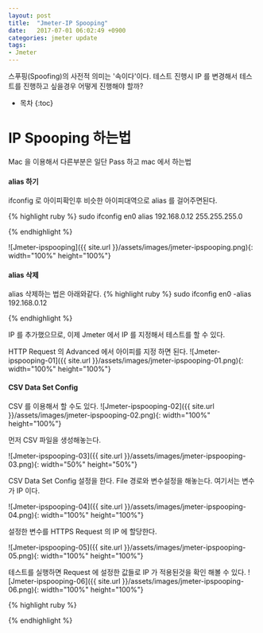 ```yaml
---
layout: post
title:  "Jmeter-IP Spooping"
date:   2017-07-01 06:02:49 +0900
categories: jmeter update
tags:
- Jmeter
---
```

스푸핑(Spoofing)의 사전적 의미는 '속이다'이다. 테스트 진행시 IP 를 변경해서 테스트를 진행하고 싶을경우 어떻게 진행해야 할까?

* 목차
{:toc}

# IP Spooping 하는법
Mac 을 이용해서 다른부분은 일단 Pass 하고 mac 에서 하는법

#### alias 하기
ifconfig 로 아이피확인후 비슷한 아이피대역으로 alias 를 걸어주면된다.

{% highlight ruby %}
sudo ifconfig en0 alias 192.168.0.12 255.255.255.0

{% endhighlight %}


![Jmeter-ipspooping]({{ site.url }}/assets/images/jmeter-ipspooping.png){: width="100%" height="100%"}

#### alias 삭제
alias 삭제하는 법은 아래와같다.
{% highlight ruby %}
sudo ifconfig en0 -alias 192.168.0.12

{% endhighlight %}

IP 를 추가했으므로, 이제 Jmeter 에서 IP 를 지정해서 테스트를 할 수 있다.

HTTP Request 의 Advanced 에서 아이피를 지정 하면 된다.
![Jmeter-ipspooping-01]({{ site.url }}/assets/images/jmeter-ipspooping-01.png){: width="100%" height="100%"}

#### CSV Data Set Config
CSV 를 이용해서 할 수도 있다.
![Jmeter-ipspooping-02]({{ site.url }}/assets/images/jmeter-ipspooping-02.png){: width="100%" height="100%"}

먼저 CSV 파일을 생성해놓는다.

![Jmeter-ipspooping-03]({{ site.url }}/assets/images/jmeter-ipspooping-03.png){: width="50%" height="50%"}

CSV Data Set Config 설정을 한다. 
File 경로와 변수설정을 해놓는다. 여기서는 변수가 IP 이다.

![Jmeter-ipspooping-04]({{ site.url }}/assets/images/jmeter-ipspooping-04.png){: width="100%" height="100%"}

설정한 변수를 HTTPS Request 의 IP 에 할당한다.

![Jmeter-ipspooping-05]({{ site.url }}/assets/images/jmeter-ipspooping-05.png){: width="100%" height="100%"}

테스트를 실행하면 Request 에 설정한 값들로 IP 가 적용된것을 확인 해볼 수 있다.
![Jmeter-ipspooping-06]({{ site.url }}/assets/images/jmeter-ipspooping-06.png){: width="100%" height="100%"}


{% highlight ruby %}

{% endhighlight %}
